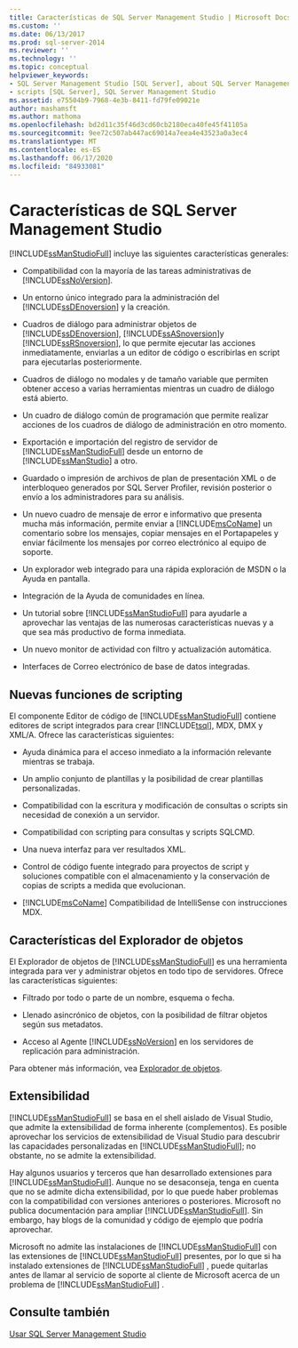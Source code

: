 ```yaml
---
title: Características de SQL Server Management Studio | Microsoft Docs
ms.custom: ''
ms.date: 06/13/2017
ms.prod: sql-server-2014
ms.reviewer: ''
ms.technology: ''
ms.topic: conceptual
helpviewer_keywords:
- SQL Server Management Studio [SQL Server], about SQL Server Management Studio
- scripts [SQL Server], SQL Server Management Studio
ms.assetid: e75504b9-7968-4e3b-8411-fd79fe09021e
author: mashamsft
ms.author: mathoma
ms.openlocfilehash: bd2d11c35f46d3cd60cb2180eca40fe45f41105a
ms.sourcegitcommit: 9ee72c507ab447ac69014a7eea4e43523a0a3ec4
ms.translationtype: MT
ms.contentlocale: es-ES
ms.lasthandoff: 06/17/2020
ms.locfileid: "84933081"
---
```

# <a name="features-in-sql-server-management-studio"></a>Características de SQL Server Management Studio
  [!INCLUDE[ssManStudioFull](../includes/ssmanstudiofull-md.md)] incluye las siguientes características generales:  
  
-   Compatibilidad con la mayoría de las tareas administrativas de [!INCLUDE[ssNoVersion](../includes/ssnoversion-md.md)].  
  
-   Un entorno único integrado para la administración del [!INCLUDE[ssDEnoversion](../includes/ssdenoversion-md.md)] y la creación.  
  
-   Cuadros de diálogo para administrar objetos de [!INCLUDE[ssDEnoversion](../includes/ssdenoversion-md.md)], [!INCLUDE[ssASnoversion](../includes/ssasnoversion-md.md)]y [!INCLUDE[ssRSnoversion](../includes/ssrsnoversion-md.md)], lo que permite ejecutar las acciones inmediatamente, enviarlas a un editor de código o escribirlas en script para ejecutarlas posteriormente.  
  
-   Cuadros de diálogo no modales y de tamaño variable que permiten obtener acceso a varias herramientas mientras un cuadro de diálogo está abierto.  
  
-   Un cuadro de diálogo común de programación que permite realizar acciones de los cuadros de diálogo de administración en otro momento.  
  
-   Exportación e importación del registro de servidor de [!INCLUDE[ssManStudioFull](../includes/ssmanstudiofull-md.md)] desde un entorno de [!INCLUDE[ssManStudio](../includes/ssmanstudio-md.md)] a otro.  
  
-   Guardado o impresión de archivos de plan de presentación XML o de interbloqueo generados por SQL Server Profiler, revisión posterior o envío a los administradores para su análisis.  
  
-   Un nuevo cuadro de mensaje de error e informativo que presenta mucha más información, permite enviar a [!INCLUDE[msCoName](../includes/msconame-md.md)] un comentario sobre los mensajes, copiar mensajes en el Portapapeles y enviar fácilmente los mensajes por correo electrónico al equipo de soporte.  
  
-   Un explorador web integrado para una rápida exploración de MSDN o la Ayuda en pantalla.  
  
-   Integración de la Ayuda de comunidades en línea.  
  
-   Un tutorial sobre [!INCLUDE[ssManStudioFull](../includes/ssmanstudiofull-md.md)] para ayudarle a aprovechar las ventajas de las numerosas características nuevas y a que sea más productivo de forma inmediata.  
  
-   Un nuevo monitor de actividad con filtro y actualización automática.  
  
-   Interfaces de Correo electrónico de base de datos integradas.  
  
## <a name="new-scripting-capabilities"></a>Nuevas funciones de scripting  
 El componente Editor de código de [!INCLUDE[ssManStudioFull](../includes/ssmanstudiofull-md.md)] contiene editores de script integrados para crear [!INCLUDE[tsql](../includes/tsql-md.md)], MDX, DMX y XML/A. Ofrece las características siguientes:  
  
-   Ayuda dinámica para el acceso inmediato a la información relevante mientras se trabaja.  
  
-   Un amplio conjunto de plantillas y la posibilidad de crear plantillas personalizadas.  
  
-   Compatibilidad con la escritura y modificación de consultas o scripts sin necesidad de conexión a un servidor.  
  
-   Compatibilidad con scripting para consultas y scripts SQLCMD.  
  
-   Una nueva interfaz para ver resultados XML.  
  
-   Control de código fuente integrado para proyectos de script y soluciones compatible con el almacenamiento y la conservación de copias de scripts a medida que evolucionan.  
  
-   [!INCLUDE[msCoName](../includes/msconame-md.md)] Compatibilidad de IntelliSense con instrucciones MDX.  
  
## <a name="object-explorer-features"></a>Características del Explorador de objetos  
 El Explorador de objetos de [!INCLUDE[ssManStudioFull](../includes/ssmanstudiofull-md.md)] es una herramienta integrada para ver y administrar objetos en todo tipo de servidores. Ofrece las características siguientes:  
  
-   Filtrado por todo o parte de un nombre, esquema o fecha.  
  
-   Llenado asincrónico de objetos, con la posibilidad de filtrar objetos según sus metadatos.  
  
-   Acceso al Agente [!INCLUDE[ssNoVersion](../includes/ssnoversion-md.md)] en los servidores de replicación para administración.  
  
 Para obtener más información, vea [Explorador de objetos](../ssms/object/object-explorer.md).  
  
## <a name="extensibility"></a>Extensibilidad  
 [!INCLUDE[ssManStudioFull](../includes/ssmanstudiofull-md.md)] se basa en el shell aislado de Visual Studio, que admite la extensibilidad de forma inherente (complementos). Es posible aprovechar los servicios de extensibilidad de Visual Studio para descubrir las capacidades personalizadas en [!INCLUDE[ssManStudioFull](../includes/ssmanstudiofull-md.md)]; no obstante, no se admite la extensibilidad.  
  
 Hay algunos usuarios y terceros que han desarrollado extensiones para [!INCLUDE[ssManStudioFull](../includes/ssmanstudiofull-md.md)]. Aunque no se desaconseja, tenga en cuenta que no se admite dicha extensibilidad, por lo que puede haber problemas con la compatibilidad con versiones anteriores o posteriores. Microsoft no publica documentación para ampliar [!INCLUDE[ssManStudioFull](../includes/ssmanstudiofull-md.md)]. Sin embargo, hay blogs de la comunidad y código de ejemplo que podría aprovechar.  
  
 Microsoft no admite las instalaciones de [!INCLUDE[ssManStudioFull](../includes/ssmanstudiofull-md.md)] con las extensiones de [!INCLUDE[ssManStudioFull](../includes/ssmanstudiofull-md.md)] presentes, por lo que si ha instalado extensiones de [!INCLUDE[ssManStudioFull](../includes/ssmanstudiofull-md.md)] , puede quitarlas antes de llamar al servicio de soporte al cliente de Microsoft acerca de un problema de [!INCLUDE[ssManStudioFull](../includes/ssmanstudiofull-md.md)] .  
  
## <a name="see-also"></a>Consulte también  
 [Usar SQL Server Management Studio](../database-engine/use-sql-server-management-studio.md)  
  
  
